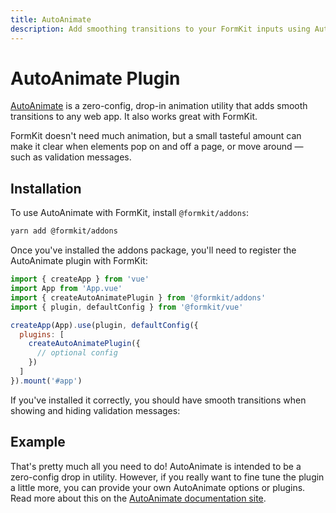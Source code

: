 ```yaml
---
title: AutoAnimate
description: Add smoothing transitions to your FormKit inputs using AutoAnimate.
---
```


# AutoAnimate Plugin

[AutoAnimate](https://auto-animate.formkit.com/) is a zero-config, drop-in animation utility that adds smooth transitions to any web app. It also works great with FormKit.

FormKit doesn't need much animation, but a small tasteful amount can make it clear when elements pop on and off a page, or move around — such as validation messages.

## Installation

To use AutoAnimate with FormKit, install `@formkit/addons`:

<client-only>

```bash
yarn add @formkit/addons
```
</client-only>

Once you've installed the addons package, you'll need to register the AutoAnimate plugin with FormKit:

<client-only>

```js
import { createApp } from 'vue'
import App from 'App.vue'
import { createAutoAnimatePlugin } from '@formkit/addons'
import { plugin, defaultConfig } from '@formkit/vue'

createApp(App).use(plugin, defaultConfig({
  plugins: [
    createAutoAnimatePlugin({
      // optional config
    })
  ]
}).mount('#app')
```
</client-only>

If you've installed it correctly, you should have smooth transitions when showing and hiding validation messages:

## Example

<example
name="AutoAnimate example"
init-file-tab="formkit.config.js"
:file="[
  '/\_content/examples/auto-animate/auto-animate.vue',
  '/\_content/examples/auto-animate/formkit.config.js'
]">
</example>

That's pretty much all you need to do! AutoAnimate is intended to be a zero-config drop in utility. However, if you really want to fine tune the plugin a little more, you can provide your own AutoAnimate options or plugins. Read more about this on the [AutoAnimate documentation site](https://auto-animate.formkit.com/#usage).
